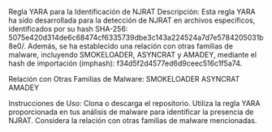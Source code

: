 Regla YARA para la Identificación de NJRAT
Descripción:
Esta regla YARA ha sido desarrollada para la detección de NJRAT en archivos específicos, identificados por su hash SHA-256: 5075e420d314de6c68474cf6335739dbe3c143a224524a7d7e5784205031b8e0/. Además, se ha establecido una relación con otras familias de malware, incluyendo SMOKELOADER, ASYNCRAT y AMADEY, mediante el hash de importación (imphash): f34d5f2d4577ed6d9ceec516c1f5a74.

Relación con Otras Familias de Malware:
SMOKELOADER
ASYNCRAT
AMADEY

Instrucciones de Uso:
Clona o descarga el repositorio.
Utiliza la regla YARA proporcionada en tus análisis de malware para identificar la presencia de NJRAT.
Considera la relación con otras familias de malware mencionadas.
